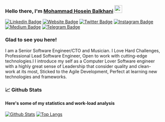 ### Hello there, I'm <a href="https://github.com/mohammadhb" target="_blank">Mohammad Hosein Balkhani</a> <img src="https://media.giphy.com/media/hvRJCLFzcasrR4ia7z/giphy.gif" width="25px">

[![Linkedin Badge](https://img.shields.io/badge/-LinkedIn-0e76a8?style=flat-square&logo=Linkedin&logoColor=white)](https://www.linkedin.com/in/mohammad-hosein-balkhani/)
[![Website Badge](https://img.shields.io/badge/Website-3b5998?style=flat-square&logo=google-chrome&logoColor=white)](https://github.com/mohammadhb)
[![Twitter Badge](https://img.shields.io/badge/-Twitter-00acee?style=flat-square&logo=Twitter&logoColor=white)](https://twitter.com/ieklikegoddo)
[![Instagram Badge](https://img.shields.io/badge/-Instagram-e4405f?style=flat-square&logo=Instagram&logoColor=white)](https://instagram.com/ienjoykillinglikegoddoes)
[![Medium Badge](https://img.shields.io/badge/medium-%2312100E.svg?&style=for-square&logo=medium&logoColor=white)](https://medium.com/@mohammadhb25)
[![Telegram Badge](https://img.shields.io/badge/-Telegram-0088cc?style=flat-square&logo=Telegram&logoColor=white)](https://t.me/ienjoykillinglikegoddoes)

### Glad to see you here! &nbsp;

I am a Senior Software Engineer/CTO and Musician.
I Love Hard Challenges, Professional Lead Software Engineer, Open to work with cutting-edge technologies.I I introduce my self as a Computer Lover Software engineer with a highly great sense of Leadership that consider quality and clean-work at its most, Sticked to the Agile Development, Perfect at learning new technologies and frameworks.

### 📈  Github Stats
#### Here's some of my statistics and work-load analysis

[![Github Stats](https://github-readme-stats.vercel.app/api?username=mohammadhb&hide_border=true&show_icons=true&line_height=40&include_all_commits=true&count_private=true&&bg_color=30,e96443,904e95&title_color=fff&text_color=fff&icon_color=fff)](https://github.com/anuraghazra/github-readme-stats)
[![Top Langs](https://github-readme-stats.vercel.app/api/top-langs/?username=mohammadhb&hide_border=true&bg_color=30,e96443,904e95&title_color=fff&text_color=fff&icon_color=fff)](https://github.com/anuraghazra/github-readme-stats)

<!--
**mohammadhb/mohammadhb** is a ✨ _special_ ✨ repository because its `README.md` (this file) appears on your GitHub profile.

Visitor count : ![](https://visitor-badge.glitch.me/badge?page_id=mohammadhb.mohammadhb)

Here are some ideas to get you started:

- 🔭 I’m currently working on ...
- 🌱 I’m currently learning ...
- 👯 I’m looking to collaborate on ...
- 🤔 I’m looking for help with ...
- 💬 Ask me about ...
- 📫 How to reach me: ...
- 😄 Pronouns: ...
- ⚡ Fun fact: ...
-->
